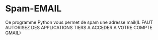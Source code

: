# Spam-EMAIL
Ce programme Python vous permet de spam une adresse mail(IL FAUT AUTORISEZ DES APPLICATIONS TIERS A ACCEDER A VOTRE COMPTE GMAIL)
